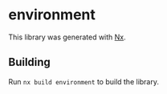 # environment

This library was generated with [Nx](https://nx.dev).

## Building

Run `nx build environment` to build the library.
